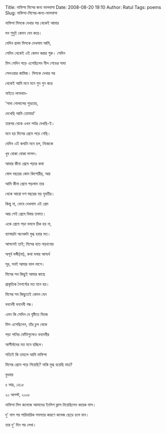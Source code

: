 Title: নাফিসা মিসের জন্য ভালবাসা
Date: 2008-08-20 19:10
Author: Ratul
Tags: poems
Slug: নাফিসা-মিসের-জন্য-ভালবাসা

নাফিসা মিসকে দেখার পর থেকেই আমার

মন শুধুই কেমন যেন করে।

যেদিন প্রথম মিসকে দেখলাম আমি,

সেদিন থেকেই এই কেমন করার শুরু। সেদিন

মিস সেদিন পড়ে এসেছিলেন নীল শেডের সাদা

সেলওয়ার কামিজ। মিসকে দেখার পর

থেকেই আমি মনে মনে গুন গুন করে

গাইতে লাগলাম-

'সাদা গোলাপের শুভ্রতায়,

দেখেছি আমি তোমায়!'

তারপর থেকে এখন পর্যন্ত দেখছি-ই।

মনে হয় মিসের প্রেমে পড়ে গেছি।

যেদিন এই কথাটা মনে হল, নিজেকে

খুব বোকা বোকা লাগল।

আমার কীনা প্রেমে পড়ার কথা

ষোল বছরের কোন কিশোরীর, আর

আমি কীনা প্রেমে পড়লাম তার

থেকে আরো দশ বছরের বড় যুবতীর।

কিন্তু না, ভেবে দেখলাম এই প্রেম

আর সেই প্রেমে বিস্তর তফাত।

একে প্রেমে পড়া বললে ঠিক হয় না,

ব্যাপারটা অনেকটা মুগ্ধ হবার মত।

আসলেই তাই; মিসের হাত নাড়ানোর

অপূর্ব ভঙ্গী(মা), কথা বলার আশ্চর্য

সূর, সবই আমার ভাল লাগে।

মিসের সব কিছুই আমার কাছে

প্রাকৃতিক নৈশর্গ্যের মত মনে হয়।

মিসের সব কিছুতেই কেমন যেন

বনদেবী বনদেবী গন্ধ।

এমন কি সেদিন যে বৃষ্টিতে ভিজে

মিস এসেছিলেন, তাঁর চুল থেকে

পড়া পানির ফোঁটাগুলোও বনদেবীর

আশীর্বাদের মত মনে হচ্ছিল।

সত্যিই কি তাহলে আমি নাফিসা

মিসের প্রেমে পড়ে গিয়েছি? নাকি মুগ্ধ হয়েছি মাত্র?

বুধবার

৫ ভাদ্র, ১৪১৫

২০ আগস্ট, ২০০৮

নাফিসা মিস কলেজে আমাদের ইংলিশ ক্লাস নিয়েছিলেন কয়েক মাস।

দু' মাস পর পারিবারিক সমস্যার কারণে কলেজ ছেড়ে চলে যান।

তার দু' দিন পর লেখা।

